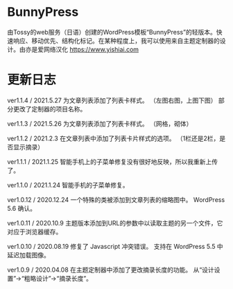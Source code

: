 # BunnyPress
由Tossy的web服务（日语）创建的WordPress模板“BunnyPress”的轻版本。快速响应、移动优先、结构化标记。在某种程度上，我可以使用来自主题定制器的设计。由亦是爱网络汉化 https://www.yishiai.com

# 更新日志

ver1.1.4 / 2021.5.27
为文章列表添加了列表卡样式。
（左图右图，上图下图）
部分更改了定制器的项目名称。

ver1.1.3 / 2021.5.26
为文章列表添加了列表卡样式。
（网格，砌体）

ver1.1.2 / 2021.2.3
在文章列表中添加了列表卡片样式的选项。
（1栏还是2栏，是否显示摘录）

ver1.1.1 / 2021.1.25
智能手机上的子菜单修复没有很好地反映，所以我重新上传了。

ver1.1.0 / 2021.1.24
智能手机的子菜单修复。

ver1.0.12 / 2020.12.24
一个特殊的类被添加到文章列表的缩略图中。
WordPress 5.6 确认。

ver1.0.11 / 2020.10.9
主题版本添加到URL的参数中以读取主题的另一个文件，它对应于浏览器缓存。

ver1.0.10 / 2020.08.19
修复了 Javascript 冲突错误。
支持在 WordPress 5.5 中延迟加载图像。

ver1.0.9 / 2020.04.08
在主题定制器中添加了更改摘录长度的功能。
从“设计设置”->“粗略设计”->“摘录长度”。

